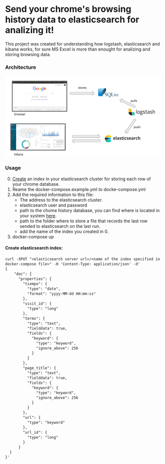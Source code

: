 # Send your chrome's browsing history data to elasticsearch for analizing it!

This project was created for understanding how logstash, elasticsearch and kibana works, for sure MS Excel is more than enought for analizing and storing browsing data.

### Architecture
![](./arch.png)

### Usage
0. [Create](#create-elasticsearch-index) an index in your elasticsearch cluster for storing each row of your chrome database.
1. Reame the docker-compose.example.yml to docke-compose.yml
2. Add the required information to this file:
	-	The address to the elasticsearch cluster.
	-	elasticsearch user and password
	-	path to the chome history database, you can find where is located in your system [here](https://stackoverflow.com/questions/8936878/where-does-chrome-save-its-sqlite-database-to).
	-	path to the folder where to store a file that records the last row sended to elasticsearch on the last run.
	-	add the name of the index you created in 0.
3. docker-compose up



#### Create elasticsearch index:

```
curl -XPUT "<elasticsearch server url>/<name of the index specified in docker-compose file>" -H 'Content-Type: application/json' -d'
{
    "doc": {
      "properties": {
        "tiempo": {
          "type": "date",
          "format": "yyyy-MM-dd HH:mm:ss"
        },
        "visit_id": {
          "type": "long"
        },
        "terms": {
          "type": "text",
          "fielddata": true,
          "fields": {
            "keyword": {
              "type": "keyword",
              "ignore_above": 256
            }
          }
        },
        "page_title": {
          "type": "text",
          "fielddata": true,
          "fields": {
            "keyword": {
              "type": "keyword",
              "ignore_above": 256
            }
          }
        },
        "url": {
          "type": "keyword"
        },
        "url_id": {
          "type": "long"
        }
      }
  }
}'
```
